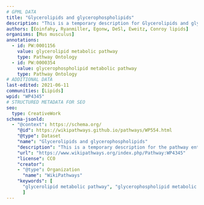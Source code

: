 ```yaml
---
# GPML DATA
title: "Glycerolipids and glycerophospholipids"
description: "This is a temporary description for Glycerolipids and glycerophospholipids"
authors: [Eoinfahy, Ryanmiller, Egonw, DeSl, Eweitz, Conroy lipids]
organisms: [Mus musculus]
annotations:
  - id: PW:0001156
    value: glycerolipid metabolic pathway
    type: Pathway Ontology
  - id: PW:0000354
    value: glycerophospholipid metabolic pathway
    type: Pathway Ontology
# ADDITIONAL DATA
last-edited: 2021-06-11
communities: [Lipids]
wpid: "WP4345"
# STRUCTURED METADATA FOR SEO
seo:
  type: CreativeWork
schema-jsonld:
  - "@context": https://schema.org/
    "@id": https://wikipathways.github.io/pathways/WP554.html
    "@type": Dataset
    "name": "Glycerolipids and glycerophospholipids"
    "description": "This is a temporary description for the pathway entitled: Glycerolipids and glycerophospholipids"
    "url": "https://www.wikipathways.org/index.php/Pathway:WP4345"
    "license": CC0
    "creator":
    - "@type": Organization
      "name": "WikiPathways"
    "keywords": [
      "glycerolipid metabolic pathway", "glycerophospholipid metabolic pathway",
      ]
---
```

